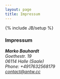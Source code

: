 ```yaml
---
layout: page
title: Impressum
---
```

{% include JB/setup %}

### Impressum

<address>
  <strong>Marko Bauhardt</strong><br>
  Goethestr. 19<br>
  06114 Halle (Saale)<br>
  Phone: +4917632568179<br>
  <a href="mailto:#">contact@antw.cc</a>
</address>
 
